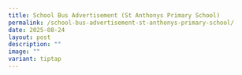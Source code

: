 ```yaml
---
title: School Bus Advertisement (St Anthonys Primary School)
permalink: /school-bus-advertisement-st-anthonys-primary-school/
date: 2025-08-24
layout: post
description: ""
image: ""
variant: tiptap
---
```

